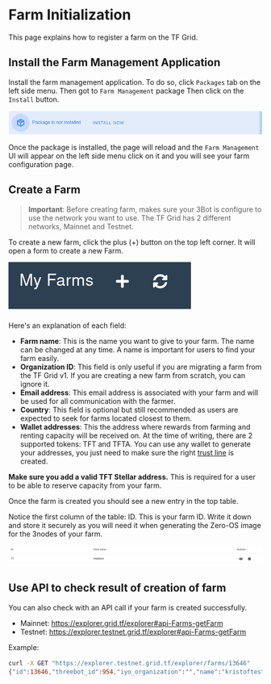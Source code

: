 # Farm Initialization

This page explains how to register a farm on the TF Grid.

## Install the Farm Management Application
Install the farm management application. To do so, click `Packages` tab on the left side menu. Then got to `Farm Management` package 
Then click on  the `Install` button.

![install_package](img/install_packages.png)

Once the package is installed, the page will reload and the `Farm Management` UI will appear on the left side menu click on it and you will see your farm configuration page.

## Create a Farm

> **Important**: Before creating farm, makes sure your 3Bot is configure to use the network you want to use. The TF Grid has 2 different networks, Mainnet and Testnet. 

To create a new farm, click the plus (+) button on the top left corner. It will open a form to create a new Farm.

![](img/add_farm.png)

Here's an explanation of each field:

* **Farm name**: This is the name you want to give to your farm. The name can be changed at any time. A name is important for users to find your farm easily.
* **Organization ID**: This field is only useful if you are migrating a farm from the TF Grid v1. If you are creating a new farm from scratch, you can ignore it.
* **Email address**: This email address is associated with your farm and will be used for all communication with the farmer.
* **Country**: This field is optional but still recommended as users are expected to seek for farms located closest to them.
* **Wallet addresses**: This the address where rewards from farming and renting capacity will be received on. At the time of writing, there are 2 supported tokens: TFT and TFTA. You can use any wallet to generate your addresses, you just need to make sure the right [trust line](https://www.stellar.org/developers/guides/concepts/assets.html) is created.

**Make sure you add a valid TFT Stellar address.** This is required for a user to be able to reserve capacity from your farm.

Once the farm is created you should see a new entry in the top table.

Notice the first column of the table: ID. This is your farm ID. Write it down and store it securely as you will need it when generating the Zero-OS image for the 3nodes of your farm.

![farm table](img/farm_table.png)

## Use API to check result of creation of farm

You can also check with an API call if your farm is created successfully.

- Mainnet: https://explorer.grid.tf/explorer#api-Farms-getFarm
- Testnet: https://explorer.testnet.grid.tf/explorer#api-Farms-getFarm

Example:

```bash
curl -X GET "https://explorer.testnet.grid.tf/explorer/farms/13646"
{"id":13646,"threebot_id":954,"iyo_organization":"","name":"kristoftest","wallet_addresses":[{"asset":"TFT","address":"GCKOETVYOPF5GW4L5J3EN3RG6Q4WVJ2V3SV5GWNEDY2JBZU75J6XGJE3"}],"location":{"city":"","country":"Belgium","continent":"","latitude":0,"longitude":0},"email":"","resource_prices":null,"prefix_zero":""}
```

<!-- !!!include:bootable_image -->
